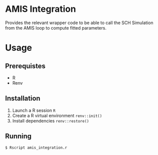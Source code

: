 AMIS Integration
================

Provides the relevant wrapper code to be able to call the SCH Simulation from 
the AMIS loop to compute fitted parameters. 

# Usage

## Prerequistes

 * R
 * Renv 

## Installation

1. Launch a R session `R`
2. Create a R virtual environment `renv::init()`
3. Install dependencies `renv::restore()`

## Running

```bash
$ Rscript amis_integration.r
```
